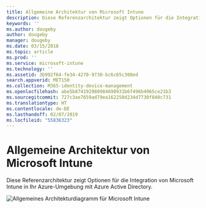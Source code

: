 ```yaml
---
title: Allgemeine Architektur von Microsoft Intune
description: Diese Referenzarchitektur zeigt Optionen für die Integration von Microsoft Intune in Ihr Azure-Umgebung mit Azure Active Directory.
keywords: ''
ms.author: dougeby
author: dougeby
manager: dougeby
ms.date: 03/15/2018
ms.topic: article
ms.prod: ''
ms.service: microsoft-intune
ms.technology: ''
ms.assetid: 3b992f64-fe34-4270-9730-bc6c65c308ed
search.appverid: MET150
ms.collection: M365-identity-device-management
ms.openlocfilehash: abe5b874192980984698931b6f496b4965ce21b3
ms.sourcegitcommit: 727c3ae7659ad79ea162250d234d7730f840c731
ms.translationtype: HT
ms.contentlocale: de-DE
ms.lasthandoff: 02/07/2019
ms.locfileid: "55836323"
---
```

# <a name="high-level-architecture-for-microsoft-intune"></a>Allgemeine Architektur von Microsoft Intune
Diese Referenzarchitektur zeigt Optionen für die Integration von Microsoft Intune in Ihr Azure-Umgebung mit Azure Active Directory.  
 
![Allgemeines Architekturdiagramm für Microsoft Intune](/intune/media/intunearchitecture.svg)
